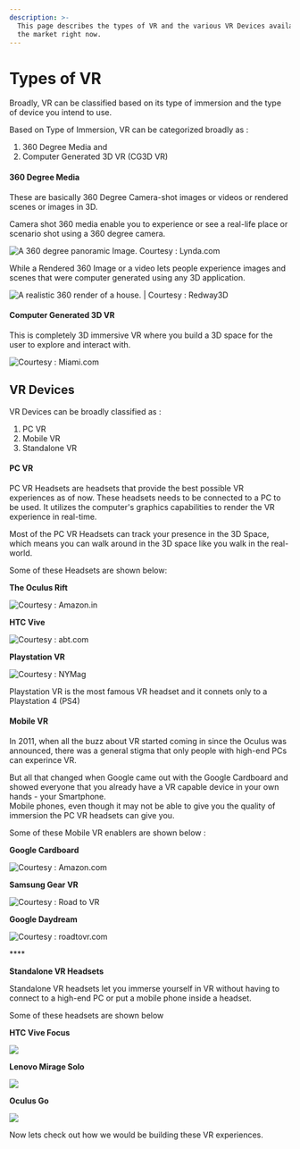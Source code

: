 ```yaml
---
description: >-
  This page describes the types of VR and the various VR Devices available in
  the market right now.
---
```


# Types of VR

Broadly, VR can be classified based on its type of immersion and the type of device you intend to use. 

Based on Type of Immersion, VR can be categorized broadly as :   
1. 360 Degree Media and  
2. Computer Generated 3D VR \(CG3D VR\)

#### 360 Degree Media

These are basically 360 Degree Camera-shot images or videos or rendered scenes or images in 3D.

Camera shot 360 media enable you to experience or see a real-life place or scenario shot using a 360 degree camera. 

![A 360 degree panoramic Image. Courtesy : Lynda.com](.gitbook/assets/image%20%2812%29.png)

While a Rendered 360 Image or a video lets people experience images and scenes that were computer generated using any 3D application.

![A realistic 360 render of a house. \| Courtesy : Redway3D](.gitbook/assets/image%20%2824%29.png)

#### Computer Generated 3D VR

This is completely 3D immersive VR where you build a 3D space for the user to explore and interact with. 

![Courtesy : Miami.com](.gitbook/assets/image%20%288%29.png)

## VR Devices

VR Devices can be broadly classified as :  
1. PC VR  
2. Mobile VR   
3. Standalone VR

#### PC VR

PC VR Headsets are headsets that provide the best possible VR experiences as of now. These headsets needs to be connected to a PC to be used. It utilizes the computer's graphics capabilities to render the VR experience in real-time.

Most of the PC VR Headsets can track your presence in the 3D Space, which means you can walk around in the 3D space like you walk in the real-world. 

Some of these Headsets are shown below:

**The Oculus Rift**

![Courtesy : Amazon.in](.gitbook/assets/image%20%284%29.png)

**HTC Vive**

![Courtesy : abt.com](.gitbook/assets/image%20%2811%29.png)

**Playstation VR**

![Courtesy : NYMag](.gitbook/assets/image%20%283%29.png)

Playstation VR is the most famous VR headset and it connets only to a Playstation 4 \(PS4\)

#### Mobile VR

In 2011, when all the buzz about VR started coming in since the Oculus was announced, there was a general stigma that only people with high-end PCs can experince VR. 

But all that changed when Google came out with the Google Cardboard and showed everyone that you already have a VR capable device in your own hands - your Smartphone.  
Mobile phones, even though it may not be able to give you the quality of immersion the PC VR headsets can give you.

Some of these Mobile VR enablers are shown below :

**Google Cardboard**

![Courtesy : Amazon.com](.gitbook/assets/image%20%2815%29.png)

**Samsung Gear VR**

![Courtesy : Road to VR](.gitbook/assets/image%20%285%29.png)

**Google Daydream**

![Courtesy : roadtovr.com](.gitbook/assets/image%20%281%29.png)

\*\*\*\*

**Standalone VR Headsets** 

Standalone VR headsets let you immerse yourself in VR without having to connect to a high-end PC or put a mobile phone inside a headset. 

Some of these headsets are shown below  


**HTC Vive Focus**  


![](https://lh4.googleusercontent.com/7klLLc2vaGJ2W1iuApn8sF4_jH9O1Rk4b7H7H4GHJCC9GBikwZstZvHfIhCvYhxBZjCziqjrpl8ZvoW3WvJO_vFr-cfuMT4c3HgL8u6GTqjbDCZIOgc2OuIAYIb2KKLh-WV1B2XDQtM)

**Lenovo Mirage Solo**

![](https://lh4.googleusercontent.com/mvkkXvYbhVYSTcGGlWeWTjxpEyC53_Dj4NQhSMHehWdex_vg_v_dDs-XMjRbSJvTcStpfbu86AG6jlrWwND5RkhZ_p2FanfVxEneoSBw3suc7_5HfVhIaG0qJFtoY3P2G0cBYbL0xVA)

**Oculus Go**  


![](https://lh5.googleusercontent.com/QaNThwqczopdzGqToH5ZX6cX22ivN912orZNPlmpo-EkQXVEauZtWxww_Hstcf6TKQPH1TPUX0gezkuOCxGhhweTa79DoWzuvMflUhE1Bg0AYCVSV9IGQAKf1-H59HFZV5h97YbJIi4)

Now lets check out how we would be building these VR experiences.

